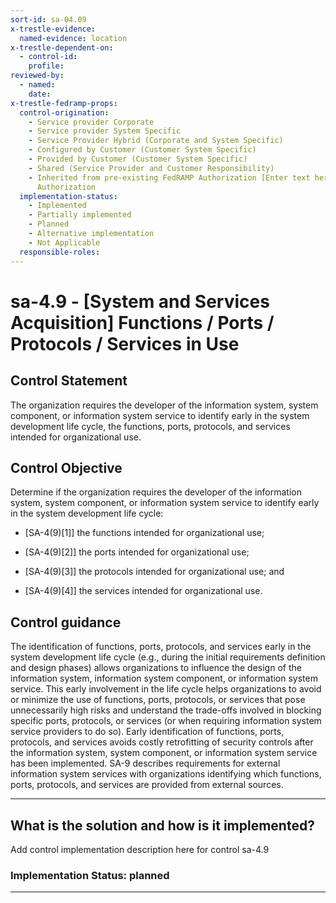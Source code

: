 ```yaml
---
sort-id: sa-04.09
x-trestle-evidence:
  named-evidence: location
x-trestle-dependent-on:
  - control-id:
    profile:
reviewed-by:
  - named:
    date:
x-trestle-fedramp-props:
  control-origination:
    - Service provider Corporate
    - Service provider System Specific
    - Service Provider Hybrid (Corporate and System Specific)
    - Configured by Customer (Customer System Specific)
    - Provided by Customer (Customer System Specific)
    - Shared (Service Provider and Customer Responsibility)
    - Inherited from pre-existing FedRAMP Authorization [Enter text here], Date of
      Authorization
  implementation-status:
    - Implemented
    - Partially implemented
    - Planned
    - Alternative implementation
    - Not Applicable
  responsible-roles:
---
```


# sa-4.9 - \[System and Services Acquisition\] Functions / Ports / Protocols / Services in Use

## Control Statement

The organization requires the developer of the information system, system component, or information system service to identify early in the system development life cycle, the functions, ports, protocols, and services intended for organizational use.

## Control Objective

Determine if the organization requires the developer of the information system, system component, or information system service to identify early in the system development life cycle:

- \[SA-4(9)[1]\] the functions intended for organizational use;

- \[SA-4(9)[2]\] the ports intended for organizational use;

- \[SA-4(9)[3]\] the protocols intended for organizational use; and

- \[SA-4(9)[4]\] the services intended for organizational use.

## Control guidance

The identification of functions, ports, protocols, and services early in the system development life cycle (e.g., during the initial requirements definition and design phases) allows organizations to influence the design of the information system, information system component, or information system service. This early involvement in the life cycle helps organizations to avoid or minimize the use of functions, ports, protocols, or services that pose unnecessarily high risks and understand the trade-offs involved in blocking specific ports, protocols, or services (or when requiring information system service providers to do so). Early identification of functions, ports, protocols, and services avoids costly retrofitting of security controls after the information system, system component, or information system service has been implemented. SA-9 describes requirements for external information system services with organizations identifying which functions, ports, protocols, and services are provided from external sources.

______________________________________________________________________

## What is the solution and how is it implemented?

Add control implementation description here for control sa-4.9

### Implementation Status: planned

______________________________________________________________________
